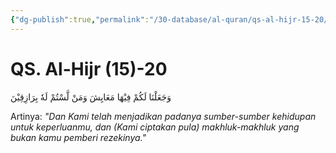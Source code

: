 ```yaml
---
{"dg-publish":true,"permalink":"/30-database/al-quran/qs-al-hijr-15-20/"}
---
```



# QS. Al-Hijr (15)-20
وَجَعَلْنَا لَكُمْ فِيْهَا مَعَايِشَ وَمَنْ لَّسْتُمْ لَهٗ بِرَازِقِيْنَ 

Artinya: *"Dan Kami telah menjadikan padanya sumber-sumber kehidupan untuk keperluanmu, dan (Kami ciptakan pula) makhluk-makhluk yang bukan kamu pemberi rezekinya."*
